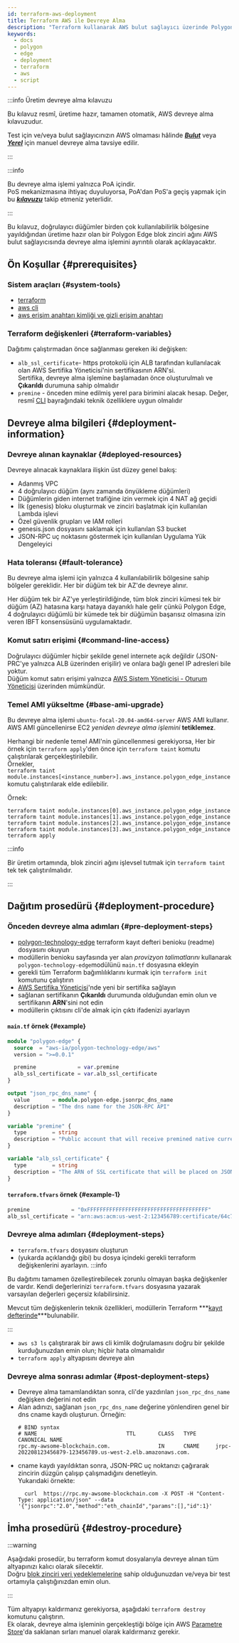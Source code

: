 ```yaml
---
id: terraform-aws-deployment
title: Terraform AWS ile Devreye Alma
description: "Terraform kullanarak AWS bulut sağlayıcı üzerinde Polygon Edge ağını devreye alın"
keywords:
  - docs
  - polygon
  - edge
  - deployment
  - terraform
  - aws
  - script
---
```

:::info Üretim devreye alma kılavuzu

Bu kılavuz resmî, üretime hazır, tamamen otomatik, AWS devreye alma kılavuzudur.

Test için ve/veya bulut sağlayıcınızın AWS olmaması hâlinde ***[Bulut](set-up-ibft-on-the-cloud)*** veya ***[Yerel](set-up-ibft-locally)***
için manuel devreye alma tavsiye edilir.

:::

:::info

Bu devreye alma işlemi yalnızca PoA içindir.   
PoS mekanizmasına ihtiyaç duyuluyorsa, PoA'dan PoS'a geçiş yapmak için bu ***[kılavuzu](/docs/edge/consensus/migration-to-pos)*** takip etmeniz yeterlidir.

:::

Bu kılavuz, doğrulayıcı düğümler birden çok kullanılabilirlik bölgesine yayıldığından üretime hazır olan bir Polygon Edge blok zinciri ağını
AWS bulut sağlayıcısında devreye alma işlemini ayrıntılı olarak açıklayacaktır.

## Ön Koşullar {#prerequisites}

### Sistem araçları {#system-tools}
* [terraform](https://www.terraform.io/)
* [aws cli](https://docs.aws.amazon.com/cli/latest/userguide/getting-started-install.html)
* [aws erişim anahtarı kimliği ve gizli erişim anahtarı](https://docs.aws.amazon.com/cli/latest/userguide/getting-started-prereqs.html#getting-started-prereqs-keys)

### Terraform değişkenleri {#terraform-variables}
Dağıtımı çalıştırmadan önce sağlanması gereken iki değişken:

* `alb_ssl_certificate`- https protokolü için ALB tarafından kullanılacak olan AWS Sertifika Yöneticisi'nin sertifikasının ARN'si.   
  Sertifika, devreye alma işlemine başlamadan önce oluşturulmalı ve **Çıkarıldı** durumuna sahip olmalıdır
* `premine` - önceden mine edilmiş yerel para birimini alacak hesap.
Değer, resmî [CLI](/docs/edge/get-started/cli-commands#genesis-flags) bayrağındaki teknik özelliklere uygun olmalıdır

## Devreye alma bilgileri {#deployment-information}
### Devreye alınan kaynaklar {#deployed-resources}
Devreye alınacak kaynaklara ilişkin üst düzey genel bakış:

* Adanmış VPC
* 4 doğrulayıcı düğüm (aynı zamanda önyükleme düğümleri)
* Düğümlerin giden internet trafiğine izin vermek için 4 NAT ağ geçidi
* İlk (genesis) bloku oluşturmak ve zinciri başlatmak için kullanılan Lambda işlevi
* Özel güvenlik grupları ve IAM rolleri
* genesis.json dosyasını saklamak için kullanılan S3 bucket
* JSON-RPC uç noktasını göstermek için kullanılan Uygulama Yük Dengeleyici

### Hata toleransı {#fault-tolerance}

Bu devreye alma işlemi için yalnızca 4 kullanılabilirlik bölgesine sahip bölgeler gereklidir. Her bir düğüm tek bir AZ'de devreye alınır.

Her düğüm tek bir AZ'ye yerleştirildiğinde, tüm blok zinciri kümesi tek bir düğüm (AZ) hatasına karşı hataya dayanıklı hale gelir çünkü Polygon Edge,
4 doğrulayıcı düğümlü bir kümede tek bir düğümün başarısız olmasına izin veren IBFT konsensüsünü uygulamaktadır.

### Komut satırı erişimi {#command-line-access}

Doğrulayıcı düğümler hiçbir şekilde genel internete açık değildir (JSON-PRC'ye yalnızca ALB üzerinden erişilir)
ve onlara bağlı genel IP adresleri bile yoktur.  
Düğüm komut satırı erişimi yalnızca [AWS Sistem Yöneticisi - Oturum Yöneticisi](https://aws.amazon.com/systems-manager/features/) üzerinden mümkündür.

### Temel AMI yükseltme {#base-ami-upgrade}

Bu devreye alma işlemi `ubuntu-focal-20.04-amd64-server` AWS AMI kullanır. AWS AMI güncellenirse EC2 *yeniden devreye alma işlemini* **tetiklemez**.

Herhangi bir nedenle temel AMI'nin güncellenmesi gerekiyorsa,
Her bir örnek için `terraform apply`'den önce için `terraform taint` komutu çalıştırılarak gerçekleştirilebilir.   
Örnekler,     
`terraform taint module.instances[<instance_number>].aws_instance.polygon_edge_instance` komutu çalıştırılarak elde edilebilir.

Örnek:
```shell
terraform taint module.instances[0].aws_instance.polygon_edge_instance
terraform taint module.instances[1].aws_instance.polygon_edge_instance
terraform taint module.instances[2].aws_instance.polygon_edge_instance
terraform taint module.instances[3].aws_instance.polygon_edge_instance
terraform apply
```

:::info

Bir üretim ortamında, blok zinciri ağını işlevsel tutmak için `terraform taint` tek tek çalıştırılmalıdır.

:::

## Dağıtım prosedürü {#deployment-procedure}

### Önceden devreye alma adımları {#pre-deployment-steps}
* [polygon-technology-edge](https://registry.terraform.io/modules/aws-ia/polygon-technology-edge/aws) terraform kayıt defteri benioku (readme) dosyasını okuyun
* modüllerin benioku sayfasında yer alan *provizyon talimatlarını* kullanarak `polygon-technology-edge`modülünü `main.tf` dosyasına ekleyin
* gerekli tüm Terraform bağımlılıklarını kurmak için `terraform init` komutunu çalıştırın
* [AWS Sertifika Yöneticisi](https://aws.amazon.com/certificate-manager/)'nde yeni bir sertifika sağlayın
* sağlanan sertifikanın **Çıkarıldı** durumunda olduğundan emin olun ve sertifikanın **ARN**'sini not edin
* modüllerin çıktısını cli'de almak için çıktı ifadenizi ayarlayın

#### `main.tf` örnek {#example}
```terraform
module "polygon-edge" {
  source  = "aws-ia/polygon-technology-edge/aws"
  version = ">=0.0.1"

  premine             = var.premine
  alb_ssl_certificate = var.alb_ssl_certificate
}

output "json_rpc_dns_name" {
  value       = module.polygon-edge.jsonrpc_dns_name
  description = "The dns name for the JSON-RPC API"
}

variable "premine" {
  type        = string
  description = "Public account that will receive premined native currency"
}

variable "alb_ssl_certificate" {
  type        = string
  description = "The ARN of SSL certificate that will be placed on JSON-RPC ALB"
}
```

#### `terraform.tfvars` örnek {#example-1}
```terraform
premine             = "0xFFFFFFFFFFFFFFFFFFFFFFFFFFFFFFFFFFFFFF"
alb_ssl_certificate = "arn:aws:acm:us-west-2:123456789:certificate/64c7f117-61f5-435e-878b-83186676a8af"
```

### Devreye alma adımları {#deployment-steps}
* `terraform.tfvars` dosyasını oluşturun
* (yukarda açıklandığı gibi) bu dosya içindeki gerekli terraform değişkenlerini ayarlayın.
:::info

Bu dağıtımı tamamen özelleştirebilecek zorunlu olmayan başka değişkenler de vardır.
Kendi değerlerinizi `terraform.tfvars` dosyasına yazarak varsayılan değerleri geçersiz kılabilirsiniz.

  Mevcut tüm değişkenlerin teknik özellikleri, modüllerin Terraform ***[kayıt defterinde](https://registry.terraform.io/modules/aws-ia/polygon-technology-edge/aws)***bulunabilir.

:::
* `aws s3 ls` çalıştırarak bir aws cli kimlik doğrulamasını doğru bir şekilde kurduğunuzdan emin olun; hiçbir hata olmamalıdır
* `terraform apply` altyapısını devreye alın

### Devreye alma sonrası adımlar {#post-deployment-steps}
* Devreye alma tamamlandıktan sonra, cli'de yazdırılan `json_rpc_dns_name` değişken değerini not edin
* Alan adınızı, sağlanan `json_rpc_dns_name` değerine yönlendiren genel bir dns cname kaydı oluşturun. Örneğin:
  ```shell
  # BIND syntax
  # NAME                            TTL       CLASS   TYPE      CANONICAL NAME
  rpc.my-awsome-blockchain.com.               IN      CNAME     jrpc-202208123456879-123456789.us-west-2.elb.amazonaws.com.
  ```
* cname kaydı yayıldıktan sonra, JSON-PRC uç noktanızı çağırarak zincirin düzgün çalışıp çalışmadığını denetleyin.   
  Yukarıdaki örnekte:
  ```shell
    curl  https://rpc.my-awsome-blockchain.com -X POST -H "Content-Type: application/json" --data '{"jsonrpc":"2.0","method":"eth_chainId","params":[],"id":1}'
  ```

## İmha prosedürü {#destroy-procedure}
:::warning

Aşağıdaki prosedür, bu terraform komut dosyalarıyla devreye alınan tüm altyapınızı kalıcı olarak silecektir.    
Doğru [blok zinciri veri yedeklemelerine](docs/edge/working-with-node/backup-restore) sahip olduğunuzdan ve/veya bir test ortamıyla çalıştığınızdan emin olun.

:::

Tüm altyapıyı kaldırmanız gerekiyorsa, aşağıdaki `terraform destroy` komutunu çalıştırın.   
Ek olarak, devreye alma işleminin gerçekleştiği bölge için AWS [Parametre Store](https://aws.amazon.com/systems-manager/features/)'da saklanan
 sırları manuel olarak kaldırmanız gerekir.
